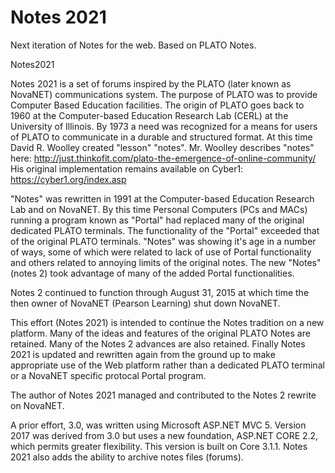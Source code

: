 # Notes 2021
Next iteration of Notes for the web.  Based on PLATO Notes.

Notes2021

Notes 2021 is a set of forums inspired by the PLATO (later known as NovaNET) communications system.
The purpose of PLATO was to provide Computer Based Education facilities. 
The origin of PLATO goes back to 1960 at the Computer-based Education Research Lab (CERL) at the University of Illinois.
By 1973 a need was recognized for a means for users of PLATO to communicate in a durable and structured format. 
At this time David R. Woolley created "lesson" "notes".
Mr. Woolley describes "notes" here: http://just.thinkofit.com/plato-the-emergence-of-online-community/ 
His original implementation remains available on Cyber1: https://cyber1.org/index.asp

"Notes" was rewritten in 1991 at the Computer-based Education Research Lab and on NovaNET. 
By this time Personal Computers (PCs and MACs) running a program known as "Portal" had replaced many of 
the original dedicated PLATO terminals. The functionality of the "Portal" exceeded that of the original PLATO terminals. 
"Notes" was showing it's age in a number of ways, some of which were related to lack of use of Portal 
functionality and others related to annoying limits of the original notes. 
The new "Notes" (notes 2) took advantage of many of the added Portal functionalities.

Notes 2 continued to function through August 31, 2015 at which time the then owner of NovaNET (Pearson Learning) shut down NovaNET.

This effort (Notes 2021) is intended to continue the Notes tradition on a new platform. 
Many of the ideas and features of the original PLATO Notes are retained. 
Many of the Notes 2 advances are also retained. Finally Notes 2021 is updated and rewritten again from the 
ground up to make appropriate use of the Web platform rather than a dedicated 
PLATO terminal or a NovaNET specific protocal Portal program.

The author of Notes 2021 managed and contributed to the Notes 2 rewrite on NovaNET.

A prior effort, 3.0, was written using Microsoft ASP.NET MVC 5.
Version 2017 was derived from 3.0 but uses a new foundation, ASP.NET CORE 2.2, which permits greater flexibility.
This version is built on Core 3.1.1.  Notes 2021 also adds the ability to archive notes files (forums).
